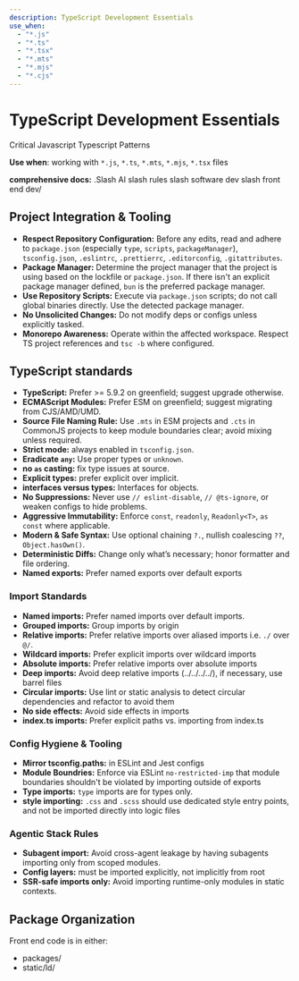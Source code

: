 ```yaml
---
description: TypeScript Development Essentials
use_when:
  - "*.js"
  - "*.ts"
  - "*.tsx"
  - "*.mts"
  - "*.mjs"
  - "*.cjs"
---
```


# TypeScript Development Essentials

Critical Javascript Typescript Patterns

**Use when**: working with `*.js`, `*.ts`, `*.mts`, `*.mjs`, `*.tsx` files

**comprehensive docs:** .Slash AI slash rules slash software dev slash front end dev/

## Project Integration & Tooling

- **Respect Repository Configuration:** Before any edits, read and adhere to `package.json` (especially `type`, `scripts`, `packageManager`), `tsconfig.json`, `.eslintrc`, `.prettierrc`, `.editorconfig`, `.gitattributes`.
- **Package Manager:** Determine the project manager that the project is using based on the lockfile or `package.json`. If there isn't an explicit package manager defined, `bun` is the preferred package manager.
- **Use Repository Scripts:** Execute via `package.json` scripts; do not call global binaries directly. Use the detected package manager.
- **No Unsolicited Changes:** Do not modify deps or configs unless explicitly tasked.
- **Monorepo Awareness:** Operate within the affected workspace. Respect TS project references and `tsc -b` where configured.

## TypeScript standards

- **TypeScript:** Prefer >= 5.9.2 on greenfield; suggest upgrade otherwise.
- **ECMAScript Modules:** Prefer ESM on greenfield; suggest migrating from CJS/AMD/UMD.
- **Source File Naming Rule:** Use `.mts` in ESM projects and `.cts` in CommonJS projects to keep module boundaries clear; avoid mixing unless required.
- **Strict mode:** always enabled in `tsconfig.json`.
- **Eradicate `any`:** Use proper types or `unknown`.
- **no `as` casting:** fix type issues at source.
- **Explicit types:** prefer explicit over implicit.
- **interfaces versus types:** Interfaces for objects.
- **No Suppressions:** Never use `// eslint-disable`, `// @ts-ignore`, or weaken configs to hide problems.
- **Aggressive Immutability:** Enforce `const`, `readonly`, `Readonly<T>`, `as const` where applicable.
- **Modern & Safe Syntax:** Use optional chaining `?.`, nullish coalescing `??`, `Object.hasOwn()`.
- **Deterministic Diffs:** Change only what’s necessary; honor formatter and file ordering.
- **Named exports:** Prefer named exports over default exports

### Import Standards

- **Named imports:** Prefer named imports over default imports.
- **Grouped imports:** Group imports by origin
- **Relative imports:** Prefer relative imports over aliased imports i.e. `./` over `@/`.
- **Wildcard imports:** Prefer explicit imports over wildcard imports
- **Absolute imports:** Prefer relative imports over absolute imports
- **Deep imports:** Avoid deep relative imports (../../../../), if necessary, use barrel files
- **Circular imports:** Use lint or static analysis to detect circular dependencies and refactor to avoid them
- **No side effects:** Avoid side effects in imports
- **index.ts imports:** Prefer explicit paths vs. importing from index.ts

### Config Hygiene & Tooling

- **Mirror tsconfig.paths:** in ESLint and Jest configs
- **Module Boundries:** Enforce via ESLint `no-restricted-imp` that module boundaries shouldn't be violated by importing outside of exports
- **Type imports:** `type` imports are for types only.
- **style importing:** `.css` and `.scss` should use dedicated style entry points, and not be imported directly into logic files

### Agentic Stack Rules

- **Subagent import:** Avoid cross-agent leakage by having subagents importing only from scoped modules.
- **Config layers:** must be imported explicitly, not implicitly from root
- **SSR-safe imports only:** Avoid importing runtime-only modules in static contexts.

## Package Organization

Front end code is in either:
- packages/
- static/ld/
